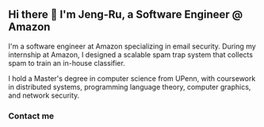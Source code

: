 ## Hi there 👋 I'm Jeng-Ru, a Software Engineer @ Amazon

I'm a software engineer at Amazon specializing in email security. During my internship at Amazon, I designed a scalable spam trap system that collects spam to train an in-house classifier. 

I hold a Master's degree in computer science from UPenn, with coursework in distributed systems, programming language theory, computer graphics, and network security. 

### Contact me 

<!--
**JengRuWu/JengRuWu** is a ✨ _special_ ✨ repository because its `README.md` (this file) appears on your GitHub profile.

Here are some ideas to get you started:

- 🔭 I’m currently working on ...
- 🌱 I’m currently learning ...
- 👯 I’m looking to collaborate on ...
- 🤔 I’m looking for help with ...
- 💬 Ask me about ...
- 📫 How to reach me: ...
- 😄 Pronouns: ...
- ⚡ Fun fact: ...
-->
